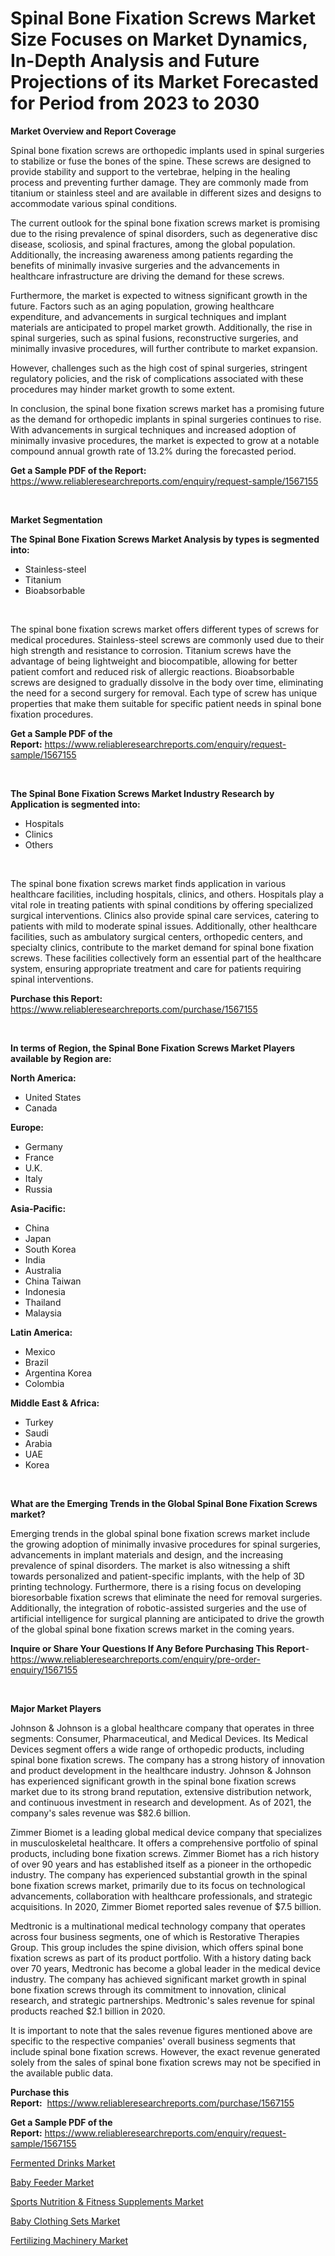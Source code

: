 <p><h1>Spinal Bone Fixation Screws Market Size Focuses on Market Dynamics, In-Depth Analysis and Future Projections of its Market Forecasted for Period from 2023 to 2030</h1></p><p><strong>Market Overview and Report Coverage</strong></p>
<p><p>Spinal bone fixation screws are orthopedic implants used in spinal surgeries to stabilize or fuse the bones of the spine. These screws are designed to provide stability and support to the vertebrae, helping in the healing process and preventing further damage. They are commonly made from titanium or stainless steel and are available in different sizes and designs to accommodate various spinal conditions.</p><p>The current outlook for the spinal bone fixation screws market is promising due to the rising prevalence of spinal disorders, such as degenerative disc disease, scoliosis, and spinal fractures, among the global population. Additionally, the increasing awareness among patients regarding the benefits of minimally invasive surgeries and the advancements in healthcare infrastructure are driving the demand for these screws.</p><p>Furthermore, the market is expected to witness significant growth in the future. Factors such as an aging population, growing healthcare expenditure, and advancements in surgical techniques and implant materials are anticipated to propel market growth. Additionally, the rise in spinal surgeries, such as spinal fusions, reconstructive surgeries, and minimally invasive procedures, will further contribute to market expansion.</p><p>However, challenges such as the high cost of spinal surgeries, stringent regulatory policies, and the risk of complications associated with these procedures may hinder market growth to some extent.</p><p>In conclusion, the spinal bone fixation screws market has a promising future as the demand for orthopedic implants in spinal surgeries continues to rise. With advancements in surgical techniques and increased adoption of minimally invasive procedures, the market is expected to grow at a notable compound annual growth rate of 13.2% during the forecasted period.</p></p>
<p><strong>Get a Sample PDF of the Report:</strong> <a href="https://www.reliableresearchreports.com/enquiry/request-sample/1567155">https://www.reliableresearchreports.com/enquiry/request-sample/1567155</a></p>
<p>&nbsp;</p>
<p><strong>Market Segmentation</strong></p>
<p><strong>The Spinal Bone Fixation Screws Market Analysis by types is segmented into:</strong></p>
<p><ul><li>Stainless-steel</li><li>Titanium</li><li>Bioabsorbable</li></ul></p>
<p>&nbsp;</p>
<p><p>The spinal bone fixation screws market offers different types of screws for medical procedures. Stainless-steel screws are commonly used due to their high strength and resistance to corrosion. Titanium screws have the advantage of being lightweight and biocompatible, allowing for better patient comfort and reduced risk of allergic reactions. Bioabsorbable screws are designed to gradually dissolve in the body over time, eliminating the need for a second surgery for removal. Each type of screw has unique properties that make them suitable for specific patient needs in spinal bone fixation procedures.</p></p>
<p><strong>Get a Sample PDF of the Report:</strong>&nbsp;<a href="https://www.reliableresearchreports.com/enquiry/request-sample/1567155">https://www.reliableresearchreports.com/enquiry/request-sample/1567155</a></p>
<p>&nbsp;</p>
<p><strong>The Spinal Bone Fixation Screws Market Industry Research by Application is segmented into:</strong></p>
<p><ul><li>Hospitals</li><li>Clinics</li><li>Others</li></ul></p>
<p>&nbsp;</p>
<p><p>The spinal bone fixation screws market finds application in various healthcare facilities, including hospitals, clinics, and others. Hospitals play a vital role in treating patients with spinal conditions by offering specialized surgical interventions. Clinics also provide spinal care services, catering to patients with mild to moderate spinal issues. Additionally, other healthcare facilities, such as ambulatory surgical centers, orthopedic centers, and specialty clinics, contribute to the market demand for spinal bone fixation screws. These facilities collectively form an essential part of the healthcare system, ensuring appropriate treatment and care for patients requiring spinal interventions.</p></p>
<p><strong>Purchase this Report:</strong>&nbsp; <a href="https://www.reliableresearchreports.com/purchase/1567155">https://www.reliableresearchreports.com/purchase/1567155</a></p>
<p>&nbsp;</p>
<p><strong>In terms of Region, the Spinal Bone Fixation Screws Market Players available by Region are:</strong></p>
<p>
    <p> <strong> North America: </strong>
        <ul>
            <li>United States</li>
            <li>Canada</li>
        </ul>
        </p> 
    <p> <strong> Europe: </strong>
        <ul>
            <li>Germany</li>
            <li>France</li>
            <li>U.K.</li>
            <li>Italy</li>
            <li>Russia</li>
        </ul>
        </p> 
    <p> <strong> Asia-Pacific: </strong>
        <ul>
            <li>China</li>
            <li>Japan</li>
            <li>South Korea</li>
            <li>India</li>
            <li>Australia</li>
            <li>China Taiwan</li>
            <li>Indonesia</li>
            <li>Thailand</li>
            <li>Malaysia</li>
        </ul>
        </p> 
    <p> <strong> Latin America: </strong>
        <ul>
            <li>Mexico</li>
            <li>Brazil</li>
            <li>Argentina Korea</li>
            <li>Colombia</li>
        </ul>
        </p> 
    <p> <strong> Middle East & Africa: </strong>
        <ul>
            <li>Turkey</li>
            <li>Saudi</li>
            <li>Arabia</li>
            <li>UAE</li>
            <li>Korea</li>
        </ul>
    </p>
    </p>
<p>&nbsp;</p>
<p><strong>What are the Emerging Trends in the Global Spinal Bone Fixation Screws market?</strong></p>
<p><p>Emerging trends in the global spinal bone fixation screws market include the growing adoption of minimally invasive procedures for spinal surgeries, advancements in implant materials and design, and the increasing prevalence of spinal disorders. The market is also witnessing a shift towards personalized and patient-specific implants, with the help of 3D printing technology. Furthermore, there is a rising focus on developing bioresorbable fixation screws that eliminate the need for removal surgeries. Additionally, the integration of robotic-assisted surgeries and the use of artificial intelligence for surgical planning are anticipated to drive the growth of the global spinal bone fixation screws market in the coming years.</p></p>
<p><strong>Inquire or Share Your Questions If Any Before Purchasing This Report</strong>- <a href="https://www.reliableresearchreports.com/enquiry/pre-order-enquiry/1567155">https://www.reliableresearchreports.com/enquiry/pre-order-enquiry/1567155</a></p>
<p>&nbsp;</p>
<p><strong>Major Market Players</strong></p>
<p><p>Johnson & Johnson is a global healthcare company that operates in three segments: Consumer, Pharmaceutical, and Medical Devices. Its Medical Devices segment offers a wide range of orthopedic products, including spinal bone fixation screws. The company has a strong history of innovation and product development in the healthcare industry. Johnson & Johnson has experienced significant growth in the spinal bone fixation screws market due to its strong brand reputation, extensive distribution network, and continuous investment in research and development. As of 2021, the company's sales revenue was $82.6 billion.</p><p>Zimmer Biomet is a leading global medical device company that specializes in musculoskeletal healthcare. It offers a comprehensive portfolio of spinal products, including bone fixation screws. Zimmer Biomet has a rich history of over 90 years and has established itself as a pioneer in the orthopedic industry. The company has experienced substantial growth in the spinal bone fixation screws market, primarily due to its focus on technological advancements, collaboration with healthcare professionals, and strategic acquisitions. In 2020, Zimmer Biomet reported sales revenue of $7.5 billion.</p><p>Medtronic is a multinational medical technology company that operates across four business segments, one of which is Restorative Therapies Group. This group includes the spine division, which offers spinal bone fixation screws as part of its product portfolio. With a history dating back over 70 years, Medtronic has become a global leader in the medical device industry. The company has achieved significant market growth in spinal bone fixation screws through its commitment to innovation, clinical research, and strategic partnerships. Medtronic's sales revenue for spinal products reached $2.1 billion in 2020.</p><p>It is important to note that the sales revenue figures mentioned above are specific to the respective companies' overall business segments that include spinal bone fixation screws. However, the exact revenue generated solely from the sales of spinal bone fixation screws may not be specified in the available public data.</p></p>
<p><strong>Purchase this Report:</strong>&nbsp;&nbsp;<a href="https://www.reliableresearchreports.com/purchase/1567155">https://www.reliableresearchreports.com/purchase/1567155</a></p>
<p></p>
<p><strong>Get a Sample PDF of the Report:</strong>&nbsp;<a href="https://www.reliableresearchreports.com/enquiry/request-sample/1567155">https://www.reliableresearchreports.com/enquiry/request-sample/1567155</a></p>
<p><p><a href="https://medium.com/@lacyquitzon/fermented-drinks-market-size-growth-forecast-2023-2030-9635543040a0">Fermented Drinks Market</a></p><p><a href="https://www.linkedin.com/pulse/baby-feeder-market-research-report-unlocks-analysis-xwfte/">Baby Feeder Market</a></p><p><a href="https://www.linkedin.com/pulse/decoding-sports-nutrition-amp-fitness-supplements-market-deep-zydme/">Sports Nutrition & Fitness Supplements Market</a></p><p><a href="https://www.linkedin.com/pulse/baby-clothing-sets-market-research-report-unlocks-analysis-yfcje/">Baby Clothing Sets Market</a></p><p><a href="https://medium.com/@rahul.reportprime/fertilizing-machinery-market-size-growth-forecast-2023-2030-6e44306aaf75">Fertilizing Machinery Market</a></p></p>
